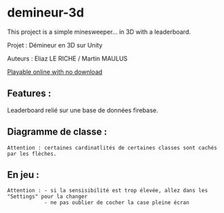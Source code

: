 # demineur-3d

This project is a simple minesweeper... in 3D with a leaderboard.

Projet : Démineur en 3D sur Unity

Auteurs : Eliaz LE RICHE / Martin MAULUS

[Playable online with no download](https://play.unity.com/mg/other/webgl-build-482)

## Features : 

Leaderboard relié sur une base de données firebase. 

## Diagramme de classe : 

	Attention : certaines cardinatlités de certaines classes sont cachés par les flèches.

## En jeu : 

	Attention : - si la sensisibilité est trop élevée, allez dans les "Settings" pour la changer
                - ne pas oublier de cocher la case pleine écran



